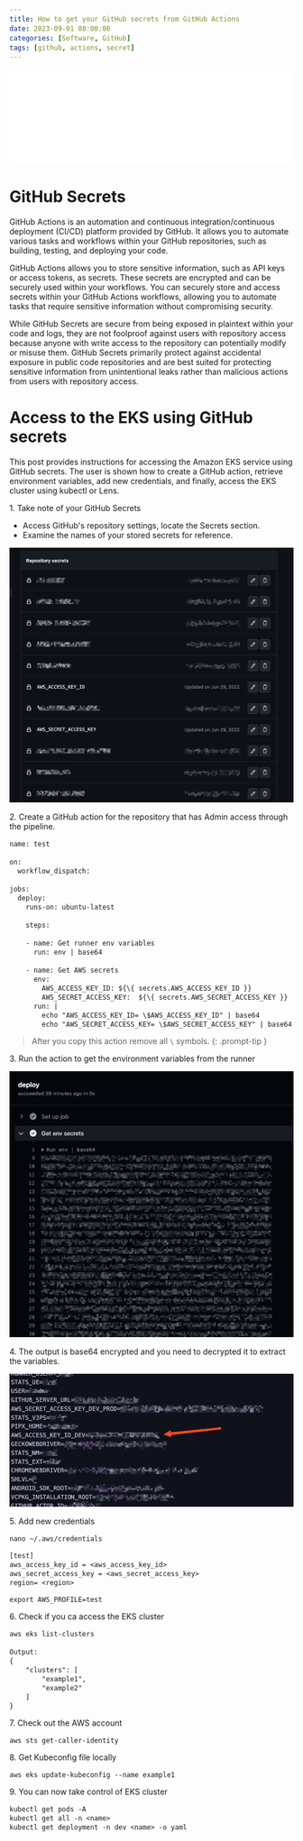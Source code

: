 ```yaml
---
title: How to get your GitHub secrets from GitHub Actions
date: 2023-09-01 08:00:00
categories: [Software, GitHub]
tags: [github, actions, secret]
---
```

<script defer data-domain="senad-d.github.io" src="https://plus.seki.ink/js/script.js"></script>
![](https://github.com/senad-d/senad-d.github.io/blob/main/_media/images/git-banner.png?raw=true)

# GitHub Secrets

GitHub Actions is an automation and continuous integration/continuous deployment (CI/CD) platform provided by GitHub. It allows you to automate various tasks and workflows within your GitHub repositories, such as building, testing, and deploying your code. 

GitHub Actions allows you to store sensitive information, such as API keys or access tokens, as secrets. These secrets are encrypted and can be securely used within your workflows. You can securely store and access secrets within your GitHub Actions workflows, allowing you to automate tasks that require sensitive information without compromising security.

While GitHub Secrets are secure from being exposed in plaintext within your code and logs, they are not foolproof against users with repository access because anyone with write access to the repository can potentially modify or misuse them. GitHub Secrets primarily protect against accidental exposure in public code repositories and are best suited for protecting sensitive information from unintentional leaks rather than malicious actions from users with repository access.

# Access to the EKS using GitHub secrets

This post provides instructions for accessing the Amazon EKS service using GitHub secrets. The user is shown how to create a GitHub action, retrieve environment variables, add new credentials, and finally, access the EKS cluster using kubectl or Lens.

1\. Take note of your GitHub Secrets
  - Access GitHub's repository settings, locate the Secrets section.
  - Examine the names of your stored secrets for reference.

![](https://github.com/senad-d/senad-d.github.io/blob/main/_media/images/github_secrets.png?raw=true)

2\. Create a GitHub action for the repository that has Admin access through the pipeline. 

```shell
name: test

on:
  workflow_dispatch:

jobs:
  deploy:
    runs-on: ubuntu-latest
    
    steps:

    - name: Get runner env variables
      run: env | base64

    - name: Get AWS secrets
      env:
        AWS_ACCESS_KEY_ID: ${\{ secrets.AWS_ACCESS_KEY_ID }}
        AWS_SECRET_ACCESS_KEY:  ${\{ secrets.AWS_SECRET_ACCESS_KEY }}
      run: |
        echo "AWS_ACCESS_KEY_ID= \$AWS_ACCESS_KEY_ID" | base64 
        echo "AWS_SECRET_ACCESS_KEY= \$AWS_SECRET_ACCESS_KEY" | base64

```
> After you copy this action remove all `\` symbols.
{: .prompt-tip }

3\. Run the action to get the environment variables from the runner

![](https://github.com/senad-d/senad-d.github.io/blob/main/_media/images/github_act_secret.png?raw=true)

4\. The output is base64 encrypted and you need to decrypted it to extract the variables.

![](https://github.com/senad-d/senad-d.github.io/blob/main/_media/images/github_runner_env_var.png?raw=true)

5\. Add new credentials

```shell
nano ~/.aws/credentials
```
```shell
[test]
aws_access_key_id = <aws_access_key_id>
aws_secret_access_key = <aws_secret_access_key>
region= <region>
```
```shell
export AWS_PROFILE=test
```

6\. Check if you ca access the EKS cluster
    
```shell
aws eks list-clusters

Output:
{
    "clusters": [
        "example1",
        "example2"
    ]
}
```

7\. Check out the AWS account 

```shell
aws sts get-caller-identity
```

8\. Get Kubeconfig file locally

```shell
aws eks update-kubeconfig --name example1
```

9\. You can now take control of EKS cluster

```shell
kubectl get pods -A
kubectl get all -n <name>
kubectl get deployment -n dev <name> -o yaml
```

